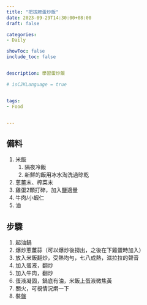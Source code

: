 ```yaml
---
title: "把拔牌蛋炒飯"
date: 2023-09-29T14:30:00+08:00
draft: false

categories:
- Daily

showToc: false
include_toc: false


description: 學習蛋炒飯

# isCJKLanguage = true


tags:
- Food


---
```


## 備料

1. 米飯
   1. 隔夜冷飯
   2. 新鮮的飯用冰水淘洗過晾乾
2. 蔥薑末、榨菜末
3. 雞蛋2顆打碎，加入鹽適量
4. 牛肉/小蝦仁
5. 油


## 步驟

1. 起油鍋
2. 爆炒蔥薑蒜（可以爆炒後撈出，之後在下雞蛋時加入）
3. 放入米飯翻炒，受熱均勻，七八成熱，滋拉拉的聲音
4. 加入蛋液，翻炒
6. 加入牛肉，翻炒
7. 蛋液凝固，鍋底有油，米飯上蛋液微焦黃
8. 關火，可視情況燜一下
9. 裝盤
